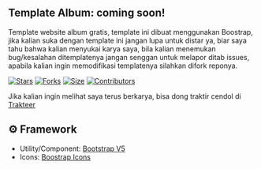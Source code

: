 ## Template Album: coming soon!

Template website album gratis, template ini dibuat menggunakan Boostrap, jika kalian suka dengan template ini jangan lupa untuk distar ya, biar saya tahu bahwa kalian menyukai karya saya, bila kalian menemukan bug/kesalahan ditemplatenya jangan senggan untuk melapor ditab issues, apabila kalian ingin memodifikasi templatenya silahkan difork reponya.

[![Stars](https://img.shields.io/github/stars/lendradx/web-album?label=Stars&logo=github)](https://github.com/lendradx/web-album)
[![Forks](https://img.shields.io/github/forks/lendradx/web-album?label=Forks&logo=github)](https://github.com/lendradx/web-album)
[![Size](https://img.shields.io/github/repo-size/lendradx/web-album?label=Size&logo=github)](https://github.com/lendradx/web-album)
[![Contributors](https://img.shields.io/github/contributors/lendradx/web-album?label=Contributors&logo=github)](https://github.com/lendradx/web-album)

Jika kalian ingin melihat saya terus berkarya, bisa dong traktir cendol di [Trakteer](https://trakteer.id/lendradx/tip)

## ⚙️ Framework

- Utility/Component: [Bootstrap V5](https://getbootstrap.com/)
- Icons: [Boostrap Icons](https://icons.getbootstrap.com/)


<!-- Unused lines -->